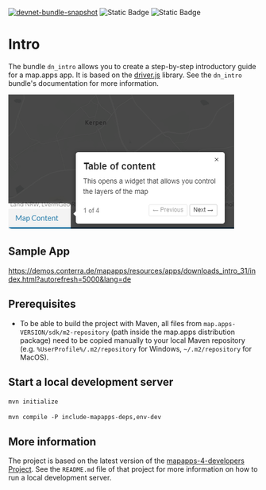 [![devnet-bundle-snapshot](https://github.com/conterra/mapapps-intro/actions/workflows/devnet-bundle-snapshot.yml/badge.svg)](https://github.com/conterra/mapapps-intro/actions/workflows/devnet-bundle-snapshot.yml)
![Static Badge](https://img.shields.io/badge/requires_map.apps-4.15.0-e5e5e5?labelColor=%233E464F&logoColor=%23e5e5e5)
![Static Badge](https://img.shields.io/badge/tested_for_map.apps-4.18.1-%20?labelColor=%233E464F&color=%232FC050)
# Intro

The bundle `dn_intro` allows you to create a step-by-step introductory guide for a map.apps app. It is based on the [driver.js](https://driverjs.com/) library.
See the `dn_intro` bundle's documentation for more information.

![Tour screenshot](https://github.com/conterra/mapapps-intro/blob/master/img.png)

## Sample App
https://demos.conterra.de/mapapps/resources/apps/downloads_intro_31/index.html?autorefresh=5000&lang=de

## Prerequisites

- To be able to build the project with Maven, all files from `map.apps-VERSION/sdk/m2-repository` (path inside the map.apps distribution package) need to be copied manually to your local Maven repository (e.g. `%UserProfile%/.m2/repository` for Windows, `~/.m2/repository` for MacOS).

## Start a local development server

`mvn initialize`

`mvn compile -P include-mapapps-deps,env-dev`

## More information

The project is based on the latest version of the [mapapps-4-developers Project](https://github.com/conterra/mapapps-4-developers).
See the `README.md` file of that project for more information on how to run a local development server.

